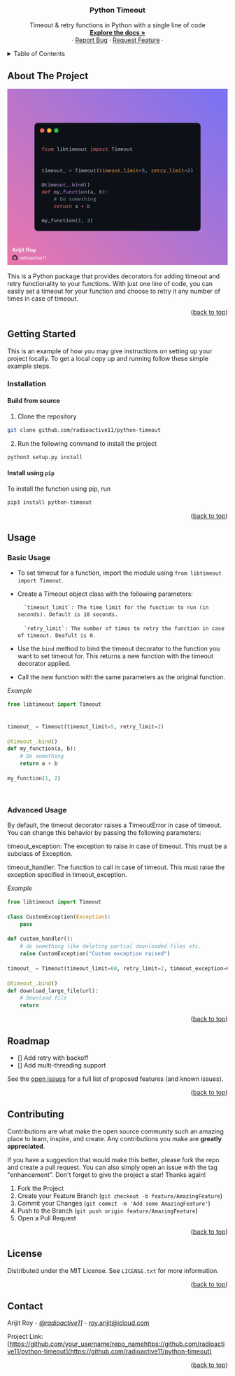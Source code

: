 <!-- Improved compatibility of back to top link: See: https://github.com/radioactive11/python-timeout/pull/73 -->
<a name="readme-top"></a>

<!-- PROJECT LOGO -->
<br />
<div align="center">
  <h3 align="center">Python Timeout</h3>

  <p align="center">
    Timeout & retry functions in Python with a single line of code
    <br />
    <a href="https://github.com/radioactive11/python-timeout"><strong>Explore the docs »</strong></a>
    <br />
    ·
    <a href="https://github.com/radioactive11/python-timeout/issues">Report Bug</a>
    ·
    <a href="https://github.com/radioactive11/python-timeout/issues">Request Feature</a>
    ·
  </p>
</div>



<!-- TABLE OF CONTENTS -->
<details>
  <summary>Table of Contents</summary>
  <ol>
    <li>
      <a href="#about-the-project">About The Project</a>
    </li>
    <li>
      <a href="#getting-started">Getting Started</a>
      <ul>
        <li><a href="#installation">Installation</a></li>
      </ul>
    </li>
    <li><a href="#usage">Usage</a></li>
    <ul>
        <li><a href="#basic-usage">Basic Usage</a></li>
        <li><a href="#advanced-usage">Advanced Usage</a></li>
    </ul>
    <li><a href="#roadmap">Roadmap</a></li>
    <li><a href="#contributing">Contributing</a></li>
    <li><a href="#license">License</a></li>
    <li><a href="#contact">Contact</a></li>
  </ol>
</details>



<!-- ABOUT THE PROJECT -->
## About The Project

<img src="./.github/banner.png">

This is a Python package that provides decorators for adding timeout and retry functionality to your functions. With just one line of code, you can easily set a timeout for your function and choose to retry it any number of times in case of timeout.

<p align="right">(<a href="#readme-top">back to top</a>)</p>


<!-- GETTING STARTED -->
## Getting Started

This is an example of how you may give instructions on setting up your project locally.
To get a local copy up and running follow these simple example steps.


### Installation

#### Build from source

1. Clone the repository

```sh
git clone github.com/radioactive11/python-timeout
```

2. Run the following command to install the project
```sh
python3 setup.py install
```


#### Install using `pip`

To install the function using pip, run

```sh
pip3 install python-timeout
```


<p align="right">(<a href="#readme-top">back to top</a>)</p>


<!-- USAGE EXAMPLES -->
## Usage

### Basic Usage

- To set timeout for a function, import the module using `from libtimeout import Timeout`.

- Create a Timeout object class with the following parameters:

        `timeout_limit`: The time limit for the function to run (in seconds). Default is 10 seconds.

        `retry_limit`: The number of times to retry the function in case of timeout. Deafult is 0.

- Use the `bind` method to bind the timeout decorator to the function you want to set timeout for. This returns a new function with the timeout decorator applied.

- Call the new function with the same parameters as the original function.

*Example*

```python
from libtimeout import Timeout


timeout_ = Timeout(timeout_limit=5, retry_limit=2)

@timeout_.bind()
def my_function(a, b):
    # Do something
    return a + b

my_function(1, 2)

```
<br>

### Advanced Usage

By default, the timeout decorator raises a TimeoutError in case of timeout. You can change this behavior by passing the following parameters:

timeout_exception: The exception to raise in case of timeout. This must be a subclass of Exception.

timeout_handler: The function to call in case of timeout. This must raise the exception specified in timeout_exception.

*Example*

```python
from libtimeout import Timeout

class CustomException(Exception):
    pass

def custom_handler():
    # do something like deleting partial downloaded files etc.
    raise CustomException("Custom exception raised")

timeout_ = Timeout(timeout_limit=60, retry_limit=2, timeout_exception=CustomException, timeout_handler=custom_handler)

@timeout_.bind()
def download_large_file(url):
    # Download file
    return

```



<p align="right">(<a href="#readme-top">back to top</a>)</p>



<!-- ROADMAP -->
## Roadmap

- [] Add retry with backoff
- [] Add multi-threading support


See the [open issues](https://github.com/radioactive11/python-timeout/issues) for a full list of proposed features (and known issues).

<p align="right">(<a href="#readme-top">back to top</a>)</p>



<!-- CONTRIBUTING -->
## Contributing

Contributions are what make the open source community such an amazing place to learn, inspire, and create. Any contributions you make are **greatly appreciated**.

If you have a suggestion that would make this better, please fork the repo and create a pull request. You can also simply open an issue with the tag "enhancement".
Don't forget to give the project a star! Thanks again!

1. Fork the Project
2. Create your Feature Branch (`git checkout -b feature/AmazingFeature`)
3. Commit your Changes (`git commit -m 'Add some AmazingFeature'`)
4. Push to the Branch (`git push origin feature/AmazingFeature`)
5. Open a Pull Request

<p align="right">(<a href="#readme-top">back to top</a>)</p>



<!-- LICENSE -->
## License

Distributed under the MIT License. See `LICENSE.txt` for more information.

<p align="right">(<a href="#readme-top">back to top</a>)</p>



<!-- CONTACT -->
## Contact

Arijit Roy - [@_radioactive11_](https://twitter.com/_radioactive11_) - roy.arijit@icloud.com

Project Link: [https://github.com/your_username/repo_namehttps://github.com/radioactive11/python-timeout](https://github.com/radioactive11/python-timeout)

<p align="right">(<a href="#readme-top">back to top</a>)</p>
